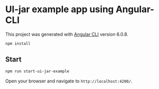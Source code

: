 # UI-jar example app using Angular-CLI

This project was generated with [Angular CLI](https://github.com/angular/angular-cli) version 6.0.8.

```bash
npm install
```

## Start

```bash
npm run start-ui-jar-example
```

Open your browser and navigate to `http://localhost:4200/`.